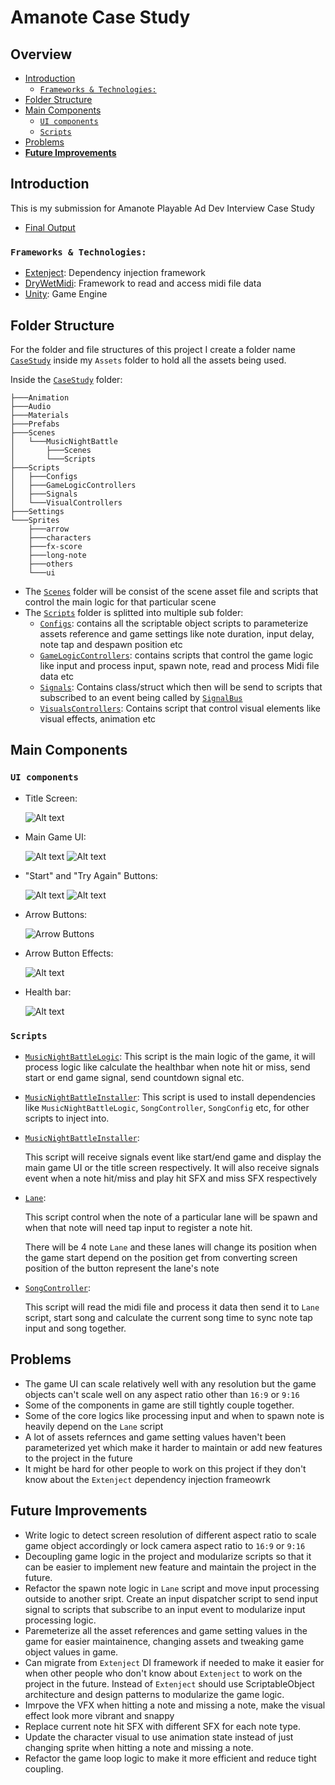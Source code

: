 # Amanote Case Study

## Overview

- [Introduction](#introduction)
  - [``Frameworks & Technologies:``](#frameworks--technologies)
- [Folder Structure](#folder-structure)
- [Main Components](#main-components)
  - [``UI components``](#ui-components)
  - [``Scripts``](#scripts)
- [Problems](#problems)
- [**Future Improvements**](#future-improvements)

[//]: # (- [Key Features]&#40;#key-features&#41;)

## Introduction

This is my submission for Amanote Playable Ad Dev Interview Case Study

- [Final Output](https://asdqwe02.github.io/Case-Study-Hosting/)

### ``Frameworks & Technologies:``

- [Extenject](https://github.com/Mathijs-Bakker/Extenject): Dependency injection framework
- [DryWetMidi](https://github.com/melanchall/drywetmidi): Framework to read and access midi file data
- [Unity](https://unity.com): Game Engine

[//]: # (## Key Features)

[//]: # ()
[//]: # (- Highlight the key features or functionalities of the project.)

[//]: # (- Explain how these features are implemented within the project structure.)

[//]: # (- Mention any important algorithms, data structures, or design patterns utilized.)

## Folder Structure

For the folder and file structures of this project I create a folder name [`CaseStudy`](./Assets/CaseStudy) inside
my `Assets` folder to hold all the assets being used.

Inside the [`CaseStudy`](./Assets/CaseStudy) folder:

```
├───Animation                       
├───Audio
├───Materials
├───Prefabs
├───Scenes
│   └───MusicNightBattle
│       ├───Scenes
│       └───Scripts
├───Scripts
│   ├───Configs
│   ├───GameLogicControllers
│   ├───Signals
│   └───VisualControllers
├───Settings
└───Sprites
    ├───arrow
    ├───characters
    ├───fx-score
    ├───long-note
    ├───others
    └───ui
```

- The [`Scenes`](./Assets/CaseStudy/Scenes) folder will be consist of the scene asset file and scripts that control the
  main logic for that particular scene
- The [`Scripts`](./Assets/CaseStudy/Scripts) folder is splitted into multiple sub folder:
  - [`Configs`](./Assets/CaseStudy/Scripts/Configs): contains all the scriptable object scripts to parameterize assets
      reference and game settings like note duration, input delay, note tap and despawn position etc
  - [`GameLogicControllers`](./Assets/CaseStudy/Scripts/GameLogicControllers): contains scripts that control the game logic like
      input and process input, spawn note, read and process Midi file data etc
  - [`Signals`](./Assets/CaseStudy/Scripts/Signals): Contains class/struct which then will be send to scripts that subscribed to an event being called by [`SignalBus`](https://github.com/modesttree/Zenject/blob/master/Documentation/Signals.md)
  - [`VisualsControllers`](./Assets/CaseStudy/Scripts/VisualControllers): Contains script that control visual elements like visual effects, animation etc

## Main Components

### ``UI components``

- Title Screen:

  ![Alt text](./README%20images/title%20screen.png)

- Main Game UI:

  ![Alt text](./README%20images/Main%20game%20UI.png) ![Alt text](./README%20images/main%20game%20UI%201.png)

- "Start" and "Try Again" Buttons:

    ![Alt text](./README%20images/image-2.png)  ![Alt text](./README%20images/image-3.png)

- Arrow Buttons:

    ![Arrow Buttons](./README%20images/image.png)

- Arrow Button Effects:

  ![Alt text](./README%20images/arow%20button%20effects.png)

- Health bar:

  ![Alt text](./README%20images/healthbar.png)

### ``Scripts``

- [`MusicNightBattleLogic`](./Assets/CaseStudy/Scenes/MusicNightBattle/Scripts/MusicNightBattleLogic.cs): This script is the main logic of the game, it will process logic like calculate the healthbar when note hit or miss, send start or end game signal, send countdown signal etc.

- [`MusicNightBattleInstaller`](./Assets/CaseStudy/Scenes/MusicNightBattle/Scripts/MusicNightBattleInstaller.cs): This script is used to install dependencies like `MusicNightBattleLogic`, `SongController`, `SongConfig` etc, for other scripts to inject into.

- [`MusicNightBattleInstaller`](./Assets/CaseStudy/Scenes/MusicNightBattle/Scripts/MusicNightBattleController.cs):
  
    This script will receive signals event like start/end game and display the main game UI or the title screen respectively. It will also receive signals event when a note hit/miss and play hit SFX and miss SFX respectively  
  
- [`Lane`](./Assets/CaseStudy/Scripts/GameLogicControllers/Lane.cs):

    This script control when the note of a particular lane will be spawn and when that note will need tap input to register a note hit.
  
    There will be 4 note `Lane` and these lanes will change its position when the game start depend on the position get from converting screen position of the button represent the lane's note
  
- [`SongController`](./Assets/CaseStudy/Scripts/GameLogicControllers/SongController.cs):
  
    This script will read the midi file and process it data then send it to `Lane` script, start song and calculate the current song time to sync note tap input and song together.
  
## Problems

- The game UI can scale relatively well with any resolution but the game objects can't scale well on any aspect ratio other than `16:9` or `9:16`
- Some of the components in game are still tightly couple together.
- Some of the core logics like processing input and when to spawn note is heavily depend on the `Lane` script
- A lot of assets refernces and game setting values haven't been parameterized yet which make it harder to maintain or add new features to the project in the future  
- It might be hard for other people to work on this project if they don't know about the `Extenject` dependency injection frameowrk

## **Future Improvements**

- Write logic to detect screen resolution of different aspect ratio to scale game object accordingly or lock camera aspect ratio to `16:9` or `9:16`
- Decoupling game logic in the project and modularize scripts so that it can be easier to implement new feature and maintain the project in the future.
- Refactor the spawn note logic in `Lane` script and move input processing outside to another sript. Create an input dispatcher script to send input signal to scripts that subscribe to an input event to modularize input processing logic.
- Paremeterize all the asset references and game setting values in the game for easier maintainence, changing assets and tweaking game object values in game.
- Can migrate from `Extenject` DI framework if needed to make it easier for when other people who don't know about `Extenject` to work on the project in the future. Instead of `Extenject` should use ScriptableObject architecture and design patterns to modularize the game logic.
- Imrpove the VFX when hitting a note and missing a note, make the visual effect look more vibrant and snappy
- Replace current note hit SFX with different SFX for each note type.
- Update the character visual to use animation state instead of just changing sprite when hitting a note and missing a note.
- Refactor the game loop logic to make it more efficient and reduce tight coupling.
